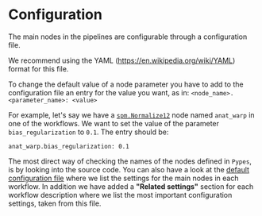 
# Configuration

The main nodes in the pipelines are configurable through a
configuration file.

We recommend using the YAML (https://en.wikipedia.org/wiki/YAML)
format for this file.

To change the default value of a node parameter you
have to add to the configuration file an entry for the value
you want, as in: `<node_name>.<parameter_name>: <value>`

For example, let's say we have a
[`spm.Normalize12`](http://nipype.readthedocs.io/en/latest/interfaces/generated/nipype.interfaces.spm.preprocess.html#normalize12)
node named `anat_warp` in one of the workflows.
We want to set the value of the parameter `bias_regularization` to `0.1`.
The entry should be:

```
anat_warp.bias_regularization: 0.1
```

The most direct way of checking the names of the nodes defined in
`Pypes`, is by looking into the source code.
You can also have a look at the
[default configuration file](https://github.com/Neurita/pypes/blob/master/docs/pypes_config.yml)
where we list the settings for the main nodes in each workflow.
In addition we have added a **"Related settings"** section for each
workflow description where we list the most important configuration
settings, taken from this file.
